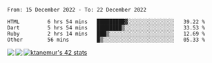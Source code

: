 <!--START_SECTION:waka-->

```text
From: 15 December 2022 - To: 22 December 2022

HTML         6 hrs 54 mins   █████████▓░░░░░░░░░░░░░░░   39.22 %
Dart         5 hrs 54 mins   ████████▒░░░░░░░░░░░░░░░░   33.53 %
Ruby         2 hrs 14 mins   ███▒░░░░░░░░░░░░░░░░░░░░░   12.69 %
Other        56 mins         █▒░░░░░░░░░░░░░░░░░░░░░░░   05.33 %
```

<!--END_SECTION:waka-->
<a href="https://github.com/anuraghazra/github-readme-stats">
  <img align="left" src="https://github-readme-stats.vercel.app/api?username=Tanesan&count_private=true&show_icons=true" />
<img align="left" src="https://github-readme-stats.vercel.app/api/top-langs/?username=Tanesan" />
</a>

[![ktanemur's 42 stats](https://badge42.vercel.app/api/v2/cl1wslf6s002109l771rng2w8/stats?cursusId=21&coalitionId=62)](https://github.com/JaeSeoKim/badge42)
